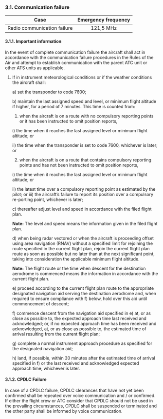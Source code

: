 ### **3.1. Communication failure**

|            Case             | Emergency frequency |
| :-------------------------: | :-----------------: |
| Radio communication failure |      121,5 MHz      |

#### 3.1.1. Important information

In the event of complete communication failure the aircraft shall act in accordance with the communication failure procedures in the Rules of the Air and attempt to establish communication with the parent ATC unit or other ATS units as applicable.

1. If in instrument meteorological conditions or if the weather conditions the aircraft shall:

   a) set the transponder to code 7600; 

   b) maintain the last assigned speed and level, or minimum flight altitude if higher, for a period of 7 minutes. This time is counted from: 

   1) when the aircraft is on a route with no compulsory reporting points or it has been instructed to omit position reports, 

   i) the time when it reaches the last assigned level or minimum flight altitude; or 

   ii) the time when the transponder is set to code 7600, whichever is later; or 

   2) when the aircraft is on a route that contains compulsory reporting points and has not been instructed to omit position reports,

    i) the time when it reaches the last assigned level or minimum flight altitude; or 

   ii) the latest time over a compulsory reporting point as estimated by the pilot; or iii) the aircraft’s failure to report its position over a compulsory re-porting point, whichever is later;

   c) thereafter adjust level and speed in accordance with the filed flight plan. 

   **Note:** The level and speed means the information given in the filed flight plan. 

   d) when being radar vectored or when the aircraft is proceeding offset using area navigation (RNAV) without a specified limit for rejoining the route specified in the current flight plan, rejoin the current flight plan route as soon as possible but no later than at the next significant point, taking into consideration the applicable minimum flight altitude. 

   **Note:** The flight route or the time when descent for the destination aerodrome is commenced means the information in accordance with the current flight plan. 

   e) proceed according to the current flight plan route to the appropriate designated navigation aid serving the destination aerodrome and, when required to ensure compliance with f) below, hold over this aid until commencement of descent; 

   f) commence descent from the navigation aid specified in e) at, or as close as possible to, the expected approach time last received and acknowledged; or, if no expected approach time has been received and acknowledged, at, or as close as possible to, the estimated time of arrival resulting from the current flight plan; 

   g) complete a normal instrument approach procedure as specified for the designated navigation aid; 

   h) land, if possible, within 30 minutes after the estimated time of arrival specified in f) or the last received and acknowledged expected approach time, whichever is later. 

#### 3.1.2. CPDLC Failure

In case of a CPDLC failure, CPDLC clearances that have not yet been confirmed shall be repeated over voice communication and / or confirmed. If either the flight crew or ATC consider that CPDLC should not be used in the prevailing circumstances, CPDLC shall be suspended or terminated and the other party shall be informed by voice communication. 

